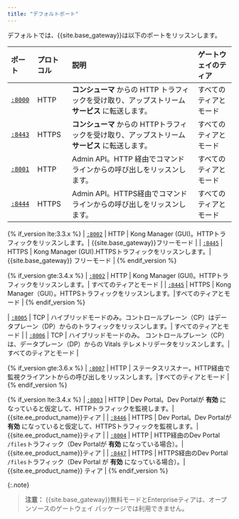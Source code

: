 ```yaml
---
title: "デフォルトポート"
---
```

デフォルトでは、{{site.base_gateway}}は以下のポートをリッスンします。

| ポート                                                              | プロトコル | 説明                                                        | ゲートウェイのティア  |
|:-----------------------------------------------------------------|:------|:----------------------------------------------------------|:------------|
| [`:8000`](/gateway/{{page.release}}/reference/configuration/#proxy_listen)  | HTTP  | **コンシューマ** からの HTTP トラフィックを受け取り、アップストリーム **サービス** に転送します。 | すべてのティアとモード |
| [`:8443`](/gateway/{{page.release}}/reference/configuration/#proxy_listen)  | HTTPS | **コンシューマ** からの HTTPトラフィックを受け取り、アップストリーム **サービス** に転送します。  | すべてのティアとモード |
| [`:8001`](/gateway/{{page.release}}/reference/configuration/#admin_api_uri) | HTTP  | Admin API。HTTP 経由でコマンド ラインからの呼び出しをリッスンします。                | すべてのティアとモード |
| [`:8444`](/gateway/{{page.release}}/reference/configuration/#admin_api_uri) | HTTPS | Admin API。HTTPS経由でコマンドラインからの呼び出しをリッスンします。                 | すべてのティアとモード |

{% if_version lte:3.3.x %}
| [`:8002`](/gateway/{{page.release}}/reference/configuration/#admin_gui_listen) | HTTP     | Kong Manager \(GUI\)。HTTPトラフィックをリッスンします。| {{site.base_gateway}}フリーモード |
| [`:8445`](/gateway/{{page.release}}/reference/configuration/#admin_gui_listen) | HTTPS    | Kong Manager \(GUI\).HTTPSトラフィックをリッスンします。| {{site.base_gateway}} フリーモード |
{% endif_version %}

{% if_version gte:3.4.x %}
| [`:8002`](/gateway/{{page.release}}/reference/configuration/#admin_gui_listen) | HTTP     | Kong Manager \(GUI\)。HTTPトラフィックをリッスンします。| すべてのティアとモード |
| [`:8445`](/gateway/{{page.release}}/reference/configuration/#admin_gui_listen) | HTTPS | Kong Manager（GUI）。HTTPSトラフィックをリッスンします。|すべてのティアとモード |
{% endif_version %}

| [`:8005`](/gateway/{{page.release}}/production/deployment-topologies/hybrid-mode/setup/) | TCP | ハイブリッドモードのみ。コントロールプレーン（CP）はデータプレーン（DP）からのトラフィックをリッスンします。| すべてのティアとモード |
| [`:8006`](/gateway/{{page.release}}/production/deployment-topologies/hybrid-mode/setup/) | TCP | ハイブリッドモードのみ。 コントロールプレーン（CP）は、データプレーン（DP）からの Vitals テレメトリデータをリッスンします。| すべてのティアとモード |

{% if_version gte:3.6.x %}
| [`:8007`](/gateway/{{page.release}}/reference/configuration/#status_listen) | HTTP | ステータスリスナー。HTTP経由で監視クライアントからの呼び出しをリッスンします。|すべてのティアとモード |
{% endif_version %}

{% if_version lte:3.4.x %}
| [`:8003`](/gateway/{{page.release}}/reference/configuration/#portal_gui_listen) | HTTP     | Dev Portal。Dev Portalが **有効** になっていると仮定して、HTTPトラフィックを監視します。| {{site.ee_product_name}}ティア |
| [`:8446`](/gateway/{{page.release}}/reference/configuration/#portal_gui_listen) | HTTPS     | Dev Portal。Dev Portalが **有効** になっていると仮定して、HTTPSトラフィックを監視します。| {{site.ee_product_name}}ティア |
| [`:8004`](/gateway/{{page.release}}/reference/configuration/#portal_api_listen) | HTTP    | HTTP経由のDev Portal `/files`トラフィック（Dev Portalが **有効** になっている場合）。| {{site.ee_product_name}}ティア |
| [`:8447`](/gateway/{{page.release}}/reference/configuration/#portal_api_listen) | HTTPS    | HTTPS経由のDev Portal `/files`トラフィック（Dev Portal が **有効** になっている場合）。| {{site.ee_product_name}} ティア |
{% endif_version %}

{:.note}
> 
> **注意：** {{site.base_gateway}}無料モードとEnterpriseティアは、オープンソースのゲートウェイ
> パッケージでは利用できません。


